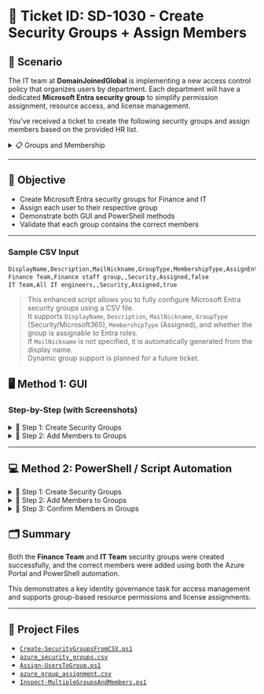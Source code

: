 # 🎫 Ticket ID: SD-1030 - Create Security Groups + Assign Members

## 🏢 Scenario

The IT team at **DomainJoinedGlobal** is implementing a new access control policy that organizes users by department. Each department will have a dedicated **Microsoft Entra security group** to simplify permission assignment, resource access, and license management.

You’ve received a ticket to create the following security groups and assign members based on the provided HR list.

<details>
  <summary>📋 Groups and Membership</summary>

  - **Group:** Finance Team  
    **Members:** Oliver Smith

  - **Group:** IT Team  
    **Members:** John Sanders

</details>

---

## 🎯 Objective

- Create Microsoft Entra security groups for Finance and IT
- Assign each user to their respective group
- Demonstrate both GUI and PowerShell methods
- Validate that each group contains the correct members

---

### Sample CSV Input
```csv
DisplayName,Description,MailNickname,GroupType,MembershipType,AssignEntraRole
Finance Team,Finance staff group,,Security,Assigned,false
IT Team,All IT engineers,,Security,Assigned,true
```

> This enhanced script allows you to fully configure Microsoft Entra security groups using a CSV file.  
> It supports `DisplayName`, `Description`, `MailNickname`, `GroupType` (Security/Microsoft365), `MembershipType` (Assigned), and whether the group is assignable to Entra roles.  
> If `MailNickname` is not specified, it is automatically generated from the display name.  
> Dynamic group support is planned for a future ticket.


## 🖥️ Method 1: GUI

### Step-by-Step (with Screenshots)

<details>
  <summary>📸 Step 1: Create Security Groups</summary>

  - Go to **Microsoft Entra ID > Groups > + New Group**
  - Select **Security** as the group type
  - Name the group (e.g., `Finance Team` or `IT Team`)
  - Description: Optionally describe the group's purpose
  - Membership type: **Assigned**
  - Click **Create**

  ![Create Security Group](./gui/create-group.png)
</details>

<details>
  <summary>📸 Step 2: Add Members to Groups</summary>

  - Open the group you just created
  - Go to **Members > + Add Members**
  - Search and select the appropriate user(s)
  - Click **Select > Add**

  ![Add Members](./gui/add-group-members.png)
</details>

---





## 💻 Method 2: PowerShell / Script Automation

<details>
  <summary>📸 Step 1: Create Security Groups</summary>

### Script Command
```powershell
.\scripts\Create-SecurityGroupsFromCSV.ps1
```

> This script will create security groups defined in the CSV, including:
> - Group name (`DisplayName`)
> - Description
> - MailNickname (auto-generated if missing)
> - Membership type (`Assigned`)
> - Role assignability

<details>
  <summary>📸 PowerShell Output</summary>

  ![Group Assignment via PowerShell](./powershell/create-group.png)
</details>

</details>

<details>
  <summary>📸 Step 2: Add Members to Groups</summary>

  ### Script Command
  ```powershell
  .\scripts\Assign-UsersToGroupsFromCSV.ps1
  ```

  > This script reads a CSV file where each row maps a user to a target group.  
  > It ensures that users are added only to their designated groups, and validates that both user and group exist.

  ### Sample CSV Input
  ```csv
  UserPrincipalName,GroupDisplayName
  oliver.smith@domainjoined.xyz,Finance Team
  john.sanders@domainjoined.xyz,IT Team
```

### Script Execution
<details>
  <summary>📸 PowerShell Output</summary>

  ![Group Assignment via PowerShell](./powershell/assign-users-to-group.png)
</details>

</details>

<details>
  <summary>📸 Step 3: Confirm Members in Groups</summary>

  ### Script Command
  ```powershell
  .\scripts\Inspect-MultipleGroupsAndMembers.ps1
  ```

  > This script will ask you to pick the security groups and will then show you which users are currently assigned to the selected groups

### Script Execution
<details>
  <summary>📸 PowerShell Output</summary>

  ![Group Members via PowerShell](./powershell/group-members.png)
</details>

</details>

## 🗂️ Summary

Both the **Finance Team** and **IT Team** security groups were created successfully, and the correct members were added using both the Azure Portal and PowerShell automation.

This demonstrates a key identity governance task for access management and supports group-based resource permissions and license assignments.

---

## 📂 Project Files

- [`Create-SecurityGroupsFromCSV.ps1`](./scripts/Create-SecurityGroupsFromCSV.ps1)  
- [`azure_security_groups.csv`](./assets/azure_security_groups.csv)  
- [`Assign-UsersToGroup.ps1`](./scripts/Assign-UsersToGroup.ps1)  
- [`azure_group_assignment.csv`](./assets/azure_group_assignment.csv)
- [`Inspect-MultipleGroupsAndMembers.ps1`](./scripts/Inspect-MultipleGroupsAndMembers.ps1)  

